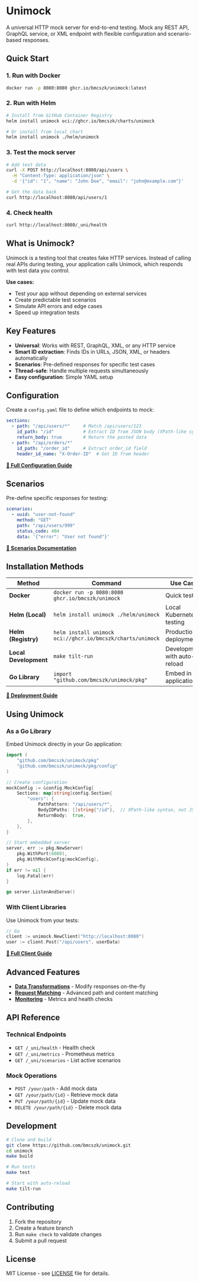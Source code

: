 # Unimock

A universal HTTP mock server for end-to-end testing. Mock any REST API, GraphQL service, or XML endpoint with flexible configuration and scenario-based responses.

## Quick Start

### 1. Run with Docker

```bash
docker run -p 8080:8080 ghcr.io/bmcszk/unimock:latest
```

### 2. Run with Helm

```bash
# Install from GitHub Container Registry
helm install unimock oci://ghcr.io/bmcszk/charts/unimock

# Or install from local chart
helm install unimock ./helm/unimock
```

### 3. Test the mock server

```bash
# Add test data
curl -X POST http://localhost:8080/api/users \
  -H "Content-Type: application/json" \
  -d '{"id": "1", "name": "John Doe", "email": "john@example.com"}'

# Get the data back  
curl http://localhost:8080/api/users/1
```

### 4. Check health

```bash
curl http://localhost:8080/_uni/health
```

## What is Unimock?

Unimock is a testing tool that creates fake HTTP services. Instead of calling real APIs during testing, your application calls Unimock, which responds with test data you control.

**Use cases:**
- Test your app without depending on external services
- Create predictable test scenarios
- Simulate API errors and edge cases
- Speed up integration tests

## Key Features

- **Universal**: Works with REST, GraphQL, XML, or any HTTP service
- **Smart ID extraction**: Finds IDs in URLs, JSON, XML, or headers automatically
- **Scenarios**: Pre-defined responses for specific test cases
- **Thread-safe**: Handle multiple requests simultaneously
- **Easy configuration**: Simple YAML setup

## Configuration

Create a `config.yaml` file to define which endpoints to mock:

```yaml
sections:
  - path: "/api/users/*"     # Match /api/users/123
    id_path: "/id"           # Extract ID from JSON body (XPath-like syntax)
    return_body: true        # Return the posted data
  - path: "/api/orders/*"
    id_path: "/order_id"     # Extract order_id field
    header_id_name: "X-Order-ID"  # Get ID from header
```

**[📖 Full Configuration Guide](docs/configuration.md)**

## Scenarios

Pre-define specific responses for testing:

```yaml
scenarios:
  - uuid: "user-not-found"
    method: "GET"
    path: "/api/users/999"
    status_code: 404
    data: '{"error": "User not found"}'
```

**[📖 Scenarios Documentation](docs/scenarios.md)**

## Installation Methods

| Method | Command | Use Case |
|--------|---------|----------|
| **Docker** | `docker run -p 8080:8080 ghcr.io/bmcszk/unimock` | Quick testing |
| **Helm (Local)** | `helm install unimock ./helm/unimock` | Local Kubernetes testing |
| **Helm (Registry)** | `helm install unimock oci://ghcr.io/bmcszk/charts/unimock` | Production deployment |
| **Local Development** | `make tilt-run` | Development with auto-reload |
| **Go Library** | `import "github.com/bmcszk/unimock/pkg"` | Embed in Go applications |

**[📖 Deployment Guide](docs/deployment.md)**

## Using Unimock

### As a Go Library

Embed Unimock directly in your Go application:

```go
import (
    "github.com/bmcszk/unimock/pkg"
    "github.com/bmcszk/unimock/pkg/config"
)

// Create configuration
mockConfig := &config.MockConfig{
    Sections: map[string]config.Section{
        "users": {
            PathPattern: "/api/users/*",
            BodyIDPaths: []string{"/id"},  // XPath-like syntax, not JSONPath
            ReturnBody:  true,
        },
    },
}

// Start embedded server
server, err := pkg.NewServer(
    pkg.WithPort(8080),
    pkg.WithMockConfig(mockConfig),
)
if err != nil {
    log.Fatal(err)
}

go server.ListenAndServe()
```

### With Client Libraries

Use Unimock from your tests:

```go
// Go
client := unimock.NewClient("http://localhost:8080")
user := client.Post("/api/users", userData)
```

**[📖 Full Client Guide](docs/client.md)**

## Advanced Features

- **[Data Transformations](docs/transformations.md)** - Modify responses on-the-fly
- **[Request Matching](docs/matching.md)** - Advanced path and content matching
- **[Monitoring](docs/monitoring.md)** - Metrics and health checks

## API Reference

### Technical Endpoints
- `GET /_uni/health` - Health check
- `GET /_uni/metrics` - Prometheus metrics
- `GET /_uni/scenarios` - List active scenarios

### Mock Operations
- `POST /your/path` - Add mock data
- `GET /your/path/{id}` - Retrieve mock data
- `PUT /your/path/{id}` - Update mock data
- `DELETE /your/path/{id}` - Delete mock data

## Development

```bash
# Clone and build
git clone https://github.com/bmcszk/unimock.git
cd unimock
make build

# Run tests
make test

# Start with auto-reload
make tilt-run
```

## Contributing

1. Fork the repository
2. Create a feature branch
3. Run `make check` to validate changes
4. Submit a pull request

## License

MIT License - see [LICENSE](LICENSE) file for details.